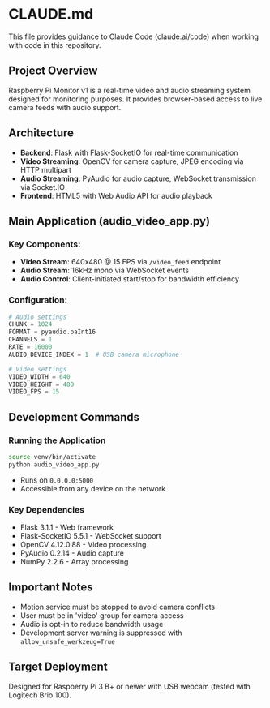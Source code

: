 # CLAUDE.md

This file provides guidance to Claude Code (claude.ai/code) when working with code in this repository.

## Project Overview

Raspberry Pi Monitor v1 is a real-time video and audio streaming system designed for monitoring purposes. It provides browser-based access to live camera feeds with audio support.

## Architecture

- **Backend**: Flask with Flask-SocketIO for real-time communication
- **Video Streaming**: OpenCV for camera capture, JPEG encoding via HTTP multipart
- **Audio Streaming**: PyAudio for audio capture, WebSocket transmission via Socket.IO
- **Frontend**: HTML5 with Web Audio API for audio playback

## Main Application (audio_video_app.py)

### Key Components:
- **Video Stream**: 640x480 @ 15 FPS via `/video_feed` endpoint
- **Audio Stream**: 16kHz mono via WebSocket events
- **Audio Control**: Client-initiated start/stop for bandwidth efficiency

### Configuration:
```python
# Audio settings
CHUNK = 1024
FORMAT = pyaudio.paInt16
CHANNELS = 1
RATE = 16000
AUDIO_DEVICE_INDEX = 1  # USB camera microphone

# Video settings
VIDEO_WIDTH = 640
VIDEO_HEIGHT = 480
VIDEO_FPS = 15
```

## Development Commands

### Running the Application
```bash
source venv/bin/activate
python audio_video_app.py
```
- Runs on `0.0.0.0:5000`
- Accessible from any device on the network

### Key Dependencies
- Flask 3.1.1 - Web framework
- Flask-SocketIO 5.5.1 - WebSocket support
- OpenCV 4.12.0.88 - Video processing
- PyAudio 0.2.14 - Audio capture
- NumPy 2.2.6 - Array processing

## Important Notes

- Motion service must be stopped to avoid camera conflicts
- User must be in 'video' group for camera access
- Audio is opt-in to reduce bandwidth usage
- Development server warning is suppressed with `allow_unsafe_werkzeug=True`

## Target Deployment

Designed for Raspberry Pi 3 B+ or newer with USB webcam (tested with Logitech Brio 100).